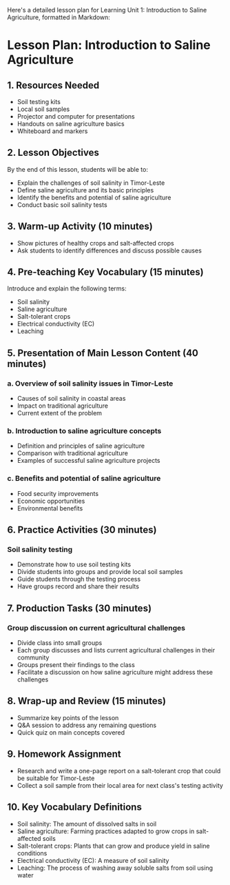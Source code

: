 Here's a detailed lesson plan for Learning Unit 1: Introduction to Saline Agriculture, formatted in Markdown:

# Lesson Plan: Introduction to Saline Agriculture

## 1. Resources Needed

- Soil testing kits
- Local soil samples
- Projector and computer for presentations
- Handouts on saline agriculture basics
- Whiteboard and markers

## 2. Lesson Objectives

By the end of this lesson, students will be able to:
- Explain the challenges of soil salinity in Timor-Leste
- Define saline agriculture and its basic principles
- Identify the benefits and potential of saline agriculture
- Conduct basic soil salinity tests

## 3. Warm-up Activity (10 minutes)

- Show pictures of healthy crops and salt-affected crops
- Ask students to identify differences and discuss possible causes

## 4. Pre-teaching Key Vocabulary (15 minutes)

Introduce and explain the following terms:
- Soil salinity
- Saline agriculture
- Salt-tolerant crops
- Electrical conductivity (EC)
- Leaching

## 5. Presentation of Main Lesson Content (40 minutes)

### a. Overview of soil salinity issues in Timor-Leste
- Causes of soil salinity in coastal areas
- Impact on traditional agriculture
- Current extent of the problem

### b. Introduction to saline agriculture concepts
- Definition and principles of saline agriculture
- Comparison with traditional agriculture
- Examples of successful saline agriculture projects

### c. Benefits and potential of saline agriculture
- Food security improvements
- Economic opportunities
- Environmental benefits

## 6. Practice Activities (30 minutes)

### Soil salinity testing
- Demonstrate how to use soil testing kits
- Divide students into groups and provide local soil samples
- Guide students through the testing process
- Have groups record and share their results

## 7. Production Tasks (30 minutes)

### Group discussion on current agricultural challenges
- Divide class into small groups
- Each group discusses and lists current agricultural challenges in their community
- Groups present their findings to the class
- Facilitate a discussion on how saline agriculture might address these challenges

## 8. Wrap-up and Review (15 minutes)

- Summarize key points of the lesson
- Q&A session to address any remaining questions
- Quick quiz on main concepts covered

## 9. Homework Assignment

- Research and write a one-page report on a salt-tolerant crop that could be suitable for Timor-Leste
- Collect a soil sample from their local area for next class's testing activity

## 10. Key Vocabulary Definitions

- Soil salinity: The amount of dissolved salts in soil
- Saline agriculture: Farming practices adapted to grow crops in salt-affected soils
- Salt-tolerant crops: Plants that can grow and produce yield in saline conditions
- Electrical conductivity (EC): A measure of soil salinity
- Leaching: The process of washing away soluble salts from soil using water